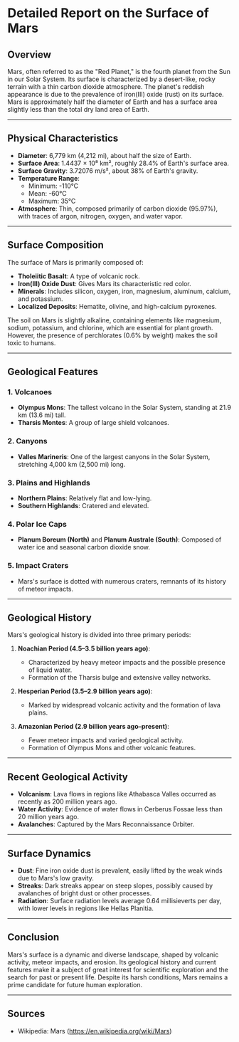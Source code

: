 # Detailed Report on the Surface of Mars

## Overview
Mars, often referred to as the "Red Planet," is the fourth planet from the Sun in our Solar System. Its surface is characterized by a desert-like, rocky terrain with a thin carbon dioxide atmosphere. The planet's reddish appearance is due to the prevalence of iron(III) oxide (rust) on its surface. Mars is approximately half the diameter of Earth and has a surface area slightly less than the total dry land area of Earth.

---

## Physical Characteristics
- **Diameter**: 6,779 km (4,212 mi), about half the size of Earth.
- **Surface Area**: 1.4437 × 10⁸ km², roughly 28.4% of Earth's surface area.
- **Surface Gravity**: 3.72076 m/s², about 38% of Earth's gravity.
- **Temperature Range**: 
  - Minimum: -110°C
  - Mean: -60°C
  - Maximum: 35°C
- **Atmosphere**: Thin, composed primarily of carbon dioxide (95.97%), with traces of argon, nitrogen, oxygen, and water vapor.

---

## Surface Composition
The surface of Mars is primarily composed of:
- **Tholeiitic Basalt**: A type of volcanic rock.
- **Iron(III) Oxide Dust**: Gives Mars its characteristic red color.
- **Minerals**: Includes silicon, oxygen, iron, magnesium, aluminum, calcium, and potassium.
- **Localized Deposits**: Hematite, olivine, and high-calcium pyroxenes.

The soil on Mars is slightly alkaline, containing elements like magnesium, sodium, potassium, and chlorine, which are essential for plant growth. However, the presence of perchlorates (0.6% by weight) makes the soil toxic to humans.

---

## Geological Features
### 1. **Volcanoes**
- **Olympus Mons**: The tallest volcano in the Solar System, standing at 21.9 km (13.6 mi) tall.
- **Tharsis Montes**: A group of large shield volcanoes.

### 2. **Canyons**
- **Valles Marineris**: One of the largest canyons in the Solar System, stretching 4,000 km (2,500 mi) long.

### 3. **Plains and Highlands**
- **Northern Plains**: Relatively flat and low-lying.
- **Southern Highlands**: Cratered and elevated.

### 4. **Polar Ice Caps**
- **Planum Boreum (North)** and **Planum Australe (South)**: Composed of water ice and seasonal carbon dioxide snow.

### 5. **Impact Craters**
- Mars's surface is dotted with numerous craters, remnants of its history of meteor impacts.

---

## Geological History
Mars's geological history is divided into three primary periods:
1. **Noachian Period (4.5–3.5 billion years ago)**:
   - Characterized by heavy meteor impacts and the possible presence of liquid water.
   - Formation of the Tharsis bulge and extensive valley networks.

2. **Hesperian Period (3.5–2.9 billion years ago)**:
   - Marked by widespread volcanic activity and the formation of lava plains.

3. **Amazonian Period (2.9 billion years ago–present)**:
   - Fewer meteor impacts and varied geological activity.
   - Formation of Olympus Mons and other volcanic features.

---

## Recent Geological Activity
- **Volcanism**: Lava flows in regions like Athabasca Valles occurred as recently as 200 million years ago.
- **Water Activity**: Evidence of water flows in Cerberus Fossae less than 20 million years ago.
- **Avalanches**: Captured by the Mars Reconnaissance Orbiter.

---

## Surface Dynamics
- **Dust**: Fine iron oxide dust is prevalent, easily lifted by the weak winds due to Mars's low gravity.
- **Streaks**: Dark streaks appear on steep slopes, possibly caused by avalanches of bright dust or other processes.
- **Radiation**: Surface radiation levels average 0.64 millisieverts per day, with lower levels in regions like Hellas Planitia.

---

## Conclusion
Mars's surface is a dynamic and diverse landscape, shaped by volcanic activity, meteor impacts, and erosion. Its geological history and current features make it a subject of great interest for scientific exploration and the search for past or present life. Despite its harsh conditions, Mars remains a prime candidate for future human exploration.

---

## Sources
- Wikipedia: Mars (https://en.wikipedia.org/wiki/Mars)
